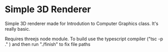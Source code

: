 # Simple 3D Renderer

Simple 3D renderer made for Introdution to Computer Graphics class. 
It's really basic.



Requires threejs node module.
To build use the typescript compiler ("tsc -p ." ) and then run "./finish" to fix file paths
